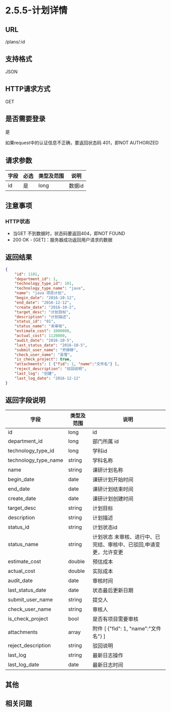 # 2.5.5-计划详情

## URL

/plans/:id

## 支持格式

JSON

## HTTP请求方式

GET

## 是否需要登录

是

如果request中的认证信息不正确，要返回状态码 401，即NOT AUTHORIZED

## 请求参数

字段 | 必选 | 类型及范围 | 说明
----|------|----------|-------------
id    |   是   | long    | 数据id

## 注意事项

### HTTP状态

- 当GET 不到数据时，状态码要返回404，即NOT FOUND
- 200 OK - [GET]：服务器成功返回用户请求的数据

## 返回结果

```json
{
    "id": 1101,
    "department_id": 1,
    "technology_type_id": 101,
    "technology_type_name": "java",
    "name": "java 项目计划",
    "begin_date": "2016-10-12",
    "end_date": "2016-12-12",
    "create_date": "2016-10-2",
    "target_desc": "计划目标",
    "description": "计划描述",
    "status_id": "01",
    "status_name": "未审核",
    "estimate_cost": 1000000,
    "actual_cost": 1120000,
    "audit_date": "2016-10-5",
    "last_status_date": "2016-10-5",
    "submit_user_name": "乔婷婷",
    "check_user_name": "吴雪",
    "is_check_project": true,
    "attachments": [ {"fid": 1, "name":"文件名"} ],
    "reject_description": "驳回说明",
    "last_log": "创建",
    "last_log_date": "2016-12-12"
}
```

## 返回字段说明

字段 | 类型及范围 | 说明
----|----------|-------------
id              | long       | id
department_id   | long       | 部门所属 id
technology_type_id   | long       | 学科id
technology_type_name | string     | 学科名称
name            | string     | 课研计划名称
begin_date      | date       | 课研计划开始时间
end_date        | date       | 课研计划结束时间
create_date     | date       | 课研计划创建时间
target_desc     | string     | 计划目标
description     | string     | 计划描述
status_id       | string     | 计划状态id
status_name     | string     | 计划状态  未审核、进行中、已完结、审核中、已驳回,申请变更，允许变更
estimate_cost   | double     | 预估成本
actual_cost     | double     | 实际成本
audit_date      | date       | 审核时间
last_status_date | date      | 状态最后更新日期
submit_user_name | string    | 提交人
check_user_name  | string    | 审核人
is_check_project | bool      | 是否有项目需要审核
attachments      | array     | 附件 [ {"fid": 1, "name":"文件名"} ]
reject_description| string   | 驳回说明
last_log         | string    | 最新日志操作
last_log_date    | date      | 最新日志时间

## 其他

## 相关问题
